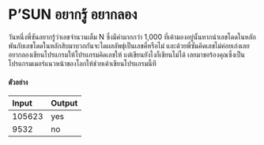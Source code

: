 # P’SUN อยากรู้ อยากลอง

วันหนึ่งพี่ซันอยากรู้ว่าเลขจำนวนเต็ม N ซึ่งมีค่ามากกว่า 1,000 ที่เค้ามองอยู่นั้นหากนำเลขโดดในหลักพันกับเลขโดดในหลักสิบมาบวกกันจะไดผลลัพธุ์เป็นเลขคี่หรือไม่ 
และด้วยพี่ซันคิดเลขไม่ค่อยเก่งเลยอยากลองเขียนโปรแกรมให้โปรแกรมคิดเลขให้ แต่เขียนยังไงก็เขียนไม่ได้ เลยมาขอร้องคุณซึ่งเป็นโปรแกรมเมอร์แนวหน้าของโลกให้ช่วยเค้าเขียนโปรแกรมนี้ที 

#### ตัวอย่าง

| Input | Output |
| :---- | :----- |
| 105623 | yes |
| 9532 | no |

